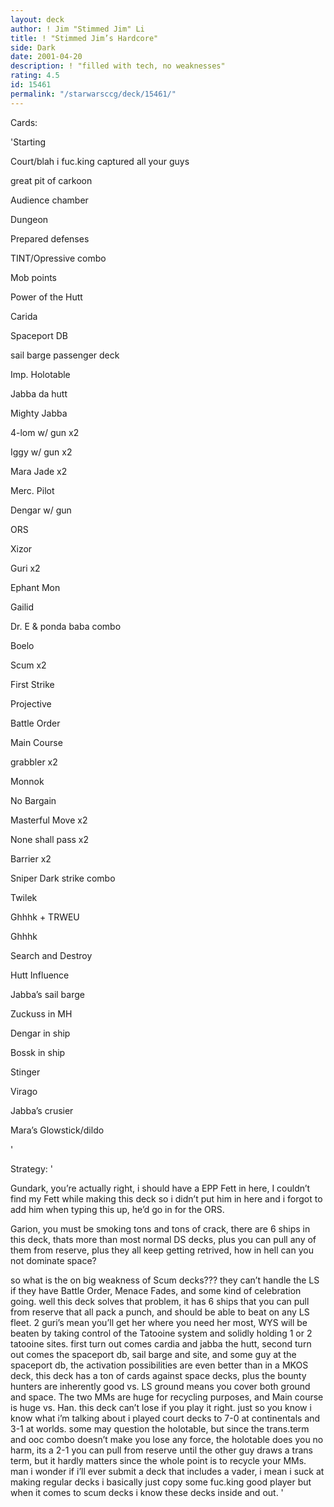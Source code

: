 ```yaml
---
layout: deck
author: ! Jim "Stimmed Jim" Li
title: ! "Stimmed Jim’s Hardcore"
side: Dark
date: 2001-04-20
description: ! "filled with tech, no weaknesses"
rating: 4.5
id: 15461
permalink: "/starwarsccg/deck/15461/"
---
```

Cards: 

'Starting

Court/blah i fuc.king captured all your guys

great pit of carkoon

Audience chamber

Dungeon

Prepared defenses

TINT/Opressive combo

Mob points

Power of the Hutt


Carida

Spaceport DB

sail barge passenger deck

Imp. Holotable


Jabba da hutt

Mighty Jabba

4-lom w/ gun x2

Iggy w/ gun x2

Mara Jade x2

Merc. Pilot

Dengar w/ gun

ORS

Xizor

Guri x2

Ephant Mon

Gailid

Dr. E & ponda baba combo

Boelo


Scum x2

First Strike

Projective

Battle Order

Main Course

grabbler x2

Monnok

No Bargain

Masterful Move x2

None shall pass x2

Barrier x2

Sniper Dark strike combo

Twilek

Ghhhk + TRWEU

Ghhhk

Search and Destroy

Hutt Influence


Jabba’s sail barge

Zuckuss in MH

Dengar in ship

Bossk in ship

Stinger

Virago

Jabba’s crusier


Mara’s Glowstick/dildo

'

Strategy: '

Gundark, you’re actually right, i should have a EPP Fett in here, I couldn’t find my Fett while making this deck so i didn’t put him in here and i forgot to add him when typing this up, he’d go in for the ORS.


Garion, you must be smoking tons and tons of crack, there are 6 ships in this deck, thats more than most normal DS decks, plus you can pull any of them from reserve, plus they all keep getting retrived, how in hell can you not dominate space?


so what is the on big weakness of Scum decks??? they can’t handle the LS if they have Battle Order, Menace Fades, and some kind of celebration going.  well this deck solves that problem, it has 6 ships that you can pull from reserve that all pack a punch, and should be able to beat on any LS fleet.  2 guri’s mean you’ll get her where you need her most, WYS will be beaten by taking control of the Tatooine system and solidly holding 1 or 2 tatooine sites.  first turn out comes cardia and jabba the hutt, second turn out comes the spaceport db, sail barge and site, and some guy at the spaceport db, the activation possibilities are even better than in a MKOS deck, this deck has a ton of cards against space decks, plus the bounty hunters are inherently good vs. LS ground means you cover both ground and space.  The two MMs are huge for recycling purposes, and Main course is huge vs. Han.  this deck can’t lose if you play it right.   just so you know i know what i’m talking about i played court decks to 7-0 at continentals and 3-1 at worlds. some may question the holotable, but since the trans.term and ooc combo doesn’t make you lose any force, the holotable does you no harm, its a 2-1 you can pull from reserve until the other guy draws a trans term, but it hardly matters since the whole point is to recycle your MMs. man i wonder if i’ll ever submit a deck that includes a vader, i mean i suck at making regular decks i basically just copy some fuc.king good player but when it comes to scum decks i know these decks inside and out. '
